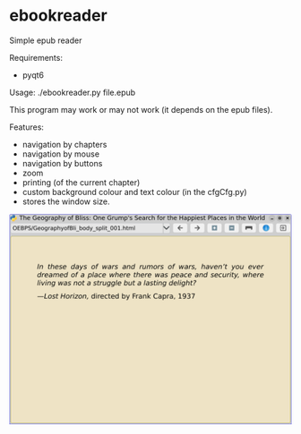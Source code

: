 # ebookreader
Simple epub reader

Requirements:
- pyqt6

Usage: ./ebookreader.py file.epub

This program may work or may not work (it depends on the epub files).

Features:
- navigation by chapters
- navigation by mouse
- navigation by buttons
- zoom
- printing (of the current chapter)
- custom background colour and text colour (in the cfgCfg.py)
- stores the window size.

![My image](https://github.com/frank038/ebookreader/blob/main/screenshot01.jpg)
